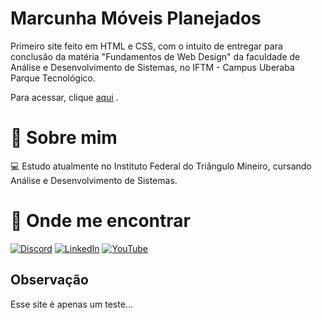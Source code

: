 
# Marcunha Móveis Planejados

Primeiro site feito em HTML e CSS, com o intuito de entregar para conclusão da matéria "Fundamentos de Web Design" da faculdade de Análise e Desenvolvimento de Sistemas, no IFTM - Campus Uberaba Parque Tecnológico.

Para acessar, clique [aqui](https://littlehopw.github.io/marcunha/) .

# 🚀 Sobre mim

💻 Estudo atualmente no Instituto Federal do Triângulo Mineiro, cursando Análise e Desenvolvimento de Sistemas.


# 🔗 Onde me encontrar

[![Discord](https://img.shields.io/badge/Discord-%237289DA.svg?logo=discord&logoColor=white)](https://discord.gg/littlehopw) 
[![LinkedIn](https://img.shields.io/badge/LinkedIn-%230077B5.svg?logo=linkedin&logoColor=white)](https://linkedin.com/in/ana-clara-ribeiro-rodrigues-da-cunha-61665825b/) 
[![YouTube](https://img.shields.io/badge/YouTube-%23FF0000.svg?logo=YouTube&logoColor=white)](https://youtube.com/@https://www.youtube.com/channel/UCJxf05IBTSXGZ3MI_uR25jA) 


## Observação

Esse site é apenas um teste...


